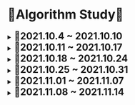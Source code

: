 # 📖Algorithm Study📖

<details>
    <summary>
        <b style="font-size:1.5em">🌻2021.10.4 ~ 2021.10.10</b>
    </summary>
    <div markdown="1">
   		2021.10.5 || programmers 2018_kakao/뉴스클러스터링,비밀지도,캐시<br>
    	2021.10.6 || programmers 2018_kakao/다트게임,방금그곡<br>
    	2021.10.7 || programmers 2018_kakao/n진수게임,파일명정렬<br>
        2021.10.8 || programmers 2018_kakao/뉴스클러스터링 수정<br>
        &emsp;&emsp;&emsp;&emsp;&emsp;|| swea 문제풀이<br>
        2021.10.9 || programmers 2018_kakao/방금그곡 수정<br>
        2021.10.10 || programmers 2018_kakao/압축<br>
    </div>
</details>
<details>
    <summary>
        <b style="font-size:1.5em">🌻2021.10.11 ~ 2021.10.17</b>
    </summary>
    <div markdown="1">
   		2021.10.11 || programmers 2018_kakao/압축 마무리<br>
        2021.10.12 || BOJ DP/10870_피보나치5<br>
        2021.10.13 || BOJ 여러주제/2606_바이러스<br>
        2021.10.14 || BOJ DP/1003_피보나치함수
    </div>
</details>

<details>
    <summary>
        <b style="font-size:1.5em">🌻2021.10.18 ~ 2021.10.24</b>
    </summary>
    <div markdown="1">
   		2021.10.18 || BOJ bfs_dfs/9205(시도) <br>
        2021.10.19 || BOJ 이분탐색/2776_암기왕<br>
        2021.10.20 || BOJ bfs_dfs/2589_보물섬<br>
        2021.10.21 || BOJ bfs_dfs/9205_맥주마시면서걸어가기<br>
        2021.10.22 || BOJ 2178_미로탐색<br>
        2021.10.24 || BOJ 1260_dfs와bfs<br>
    </div>
</details>

<details>
    <summary>
        <b style="font-size:1.5em">🌻2021.10.25 ~ 2021.10.31</b>
    </summary>
    <div markdown="1">
   		2021.10.25 || programmers 2019_kakao/오픈채팅방 <br>
        2021.10.26 || programmers 2019_kakao/후보키(시도) <br>
        2021.10.27 || programmers 2019_kakao/후보키 <br>
    </div>
</details>
<details>
    <summary>
        <b style="font-size:1.5em">🌻2021.11.01 ~ 2021.11.07</b>
    </summary>
    <div markdown="1">
   		2021.11.01 || BOJ 여러주제들/2644_촌수계산 <br>
        2021.11.01 || BOJ 여러주제들/2667_단지번호붙이기 <br>
        2021.11.03 || BOJ 여러주제들/1679_숨바꼭질(7일후에 다시 풀어보기) <br>
    </div>
</details>

<details>
    <summary>
        <b style="font-size:1.5em">🌻2021.11.08 ~ 2021.11.14</b>
    </summary>
    <div markdown="1">
   		2021.11.09 || BOJ UF,Dijkstra/1753_최단경로(다익스트라) <br>
        2021.11.09 || BOJ UF,Dijkstra/16398_행성연결(크루스칼) <br>
    </div>
</details>



